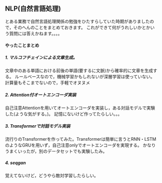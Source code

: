 ## NLP(自然言語処理)
とある業務で自然言語処理関係の勉強をひたすらしていた時期がありましたので，そのへんのことをまとめておきます。
これができて何がうれしいかとかいう質問には答えかねます。。。。

#### やったことまとめ
##### 1. マルコフチェインによる文章生成。
文章中のある単語における前後の単語(要するに文脈)から確率的に文章を生成する。
ルールベースなので，機械学習かもしれないが深層学習は使っていない。
計算量もそこまでないので，手軽でオヌヌメ
  
##### 2. Attention付オートエンコーダ実装
自己注意Attentionを用いてオートエンコーダを実装し，ある対話モデルで実験した(ような気がする。)。
記憶にないけど作ってたらしい。。。

##### 3. Transformerで対話モデル実装
流行りのTransformerを作ってみた。Transformerは簡単に言うとRNN・LSTMのようなGRUを用いず，自己注意onlyでオートエンコーダを実現する。
かなりうまくいったが，別のデータセットでも実験したみ。

##### 4. seqgan
覚えてないけど，どうやら敵対学習したらしい。
